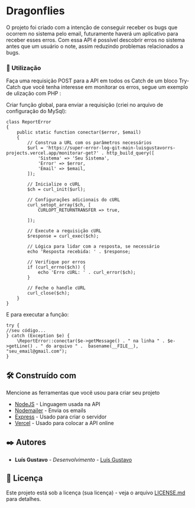# Dragonflies
O projeto foi criado com a intenção de conseguir receber os bugs que ocorrem no sistema pelo email, futuramente haverá um aplicativo para receber esses erros.
Com essa API é possível descobrir erros no sistema antes que um usuário o note, assim reduzindo problemas relacionados a bugs.


### 🔧 Utilização

Faça uma requisição POST para a API em todos os Catch de um bloco Try-Catch que você tenha interesse em monitorar os erros, segue um exemplo de ulização com PHP :

Criar função global, para enviar a requisição (criei no arquivo de configuração do MySql):
```
class ReportError
{
	public static function conectar($error, $email)
	{
		// Construa a URL com os parâmetros necessários
		$url = 'https://super-error-log-git-main-luisgustavorrs-projects.vercel.app/monitorar-get?' . http_build_query([
			'Sistema' => 'Seu Sistema',
			'Error' => $error,
			'Email' => $email,
		]);

		// Inicialize o cURL
		$ch = curl_init($url);

		// Configurações adicionais do cURL
		curl_setopt_array($ch, [
			CURLOPT_RETURNTRANSFER => true,

		]);

		// Execute a requisição cURL
		$response = curl_exec($ch);

		// Lógica para lidar com a resposta, se necessário
		echo 'Resposta recebida: ' . $response;

		// Verifique por erros
		if (curl_errno($ch)) {
			echo 'Erro cURL: ' . curl_error($ch);
		}

		// Feche o handle cURL
		curl_close($ch);
	}
}
```

E para executar a função:

```
try {
//seu código...
} catch (Exception $e) {
    \ReportError::conectar($e->getMessage() . " na linha " . $e->getLine() . " do arquivo " .  basename(__FILE__), "seu_email@gmail.com");
}
```



## 🛠️ Construído com

Mencione as ferramentas que você usou para criar seu projeto

* [NodeJS](https://nodejs.org/en) - Linguagem usada na API
* [Nodemailer](https://nodemailer.com/) - Envia os emails
* [Express](https://expressjs.com/pt-br/) - Usado para criar o servidor
* [Vercel](https://vercel.com) - Usado para colocar a API online

## ✒️ Autores



* **Luís Gustavo** - *Desenvolvimento* - [Luís Gustavo](https://github.com/luisgustavorr)



## 📄 Licença

Este projeto está sob a licença (sua licença) - veja o arquivo [LICENSE.md](https://github.com/luisgustavorr/Dragonflies/LICENSE) para detalhes.


